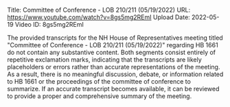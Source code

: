 Title: Committee of Conference - LOB 210/211 (05/19/2022)
URL: https://www.youtube.com/watch?v=8gs5mg2REmI
Upload Date: 2022-05-19
Video ID: 8gs5mg2REmI

The provided transcripts for the NH House of Representatives meeting titled "Committee of Conference - LOB 210/211 (05/19/2022)" regarding HB 1661 do not contain any substantive content. Both segments consist entirely of repetitive exclamation marks, indicating that the transcripts are likely placeholders or errors rather than accurate representations of the meeting. As a result, there is no meaningful discussion, debate, or information related to HB 1661 or the proceedings of the committee of conference to summarize. If an accurate transcript becomes available, it can be reviewed to provide a proper and comprehensive summary of the meeting.